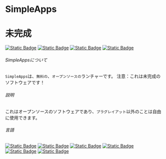 # SimpleApps
# 未完成
[![Static Badge](https://img.shields.io/badge/SimpleApps--999999)](#SimpleApps) [![Static Badge](https://img.shields.io/badge/🏠ホームページ--999999)](#SimpleAppsについて) [![Static Badge](https://img.shields.io/badge/📄説明--999999)](#説明) [![Static Badge](https://img.shields.io/badge/🌍言語--999999)](#言語)

###### SimpleAppsについて
`SimpleApps`は、`無料の`、`オープンソースの`ランチャーです。
注意：これは未完成のソフトウェアです！

###### 説明
これはオープンソースのソフトウェアであり、`プラグレイアット`以外のことは自由に使用できます。

###### 言語
[![Static Badge](https://img.shields.io/badge/English--0000ff)](README.md) [![Static Badge](https://img.shields.io/badge/Chinese--ff0000)](README-cn.md) [![Static Badge](https://img.shields.io/badge/Japanese--ff8800)](README-jp.md) [![Static Badge](https://img.shields.io/badge/Whatlish--888888)](README-wtf.md) [![Static Badge](https://img.shields.io/badge/Chinese_Geng_Edition--00ff00)](README-cao.md) [![Static Badge](https://img.shields.io/badge/Russian--8888ff)](README-ru.md)
